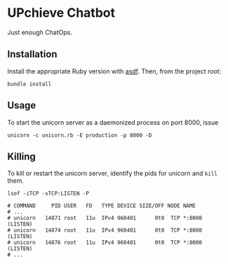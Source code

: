 UPchieve Chatbot
================

Just enough ChatOps.

Installation
------------

Install the appropriate Ruby version with [asdf][]. Then, from the project root:

```shell-script
bundle install
```

[asdf]: https://asdf-vm.com/

Usage
-----

To start the unicorn server as a daemonized process on port 8000, issue

```shell-script
unicorn -c unicorn.rb -E production -p 8000 -D
```

Killing
-------

To kill or restart the unicorn server, identify the pids for unicorn and `kill` them.

```shell-script
lsof -iTCP -sTCP:LISTEN -P

# COMMAND     PID USER   FD   TYPE DEVICE SIZE/OFF NODE NAME
# ...
# unicorn   14871 root   11u  IPv4 960401      0t0  TCP *:8000 (LISTEN)
# unicorn   14874 root   11u  IPv4 960401      0t0  TCP *:8000 (LISTEN)
# unicorn   14876 root   11u  IPv4 960401      0t0  TCP *:8000 (LISTEN)
# ...
```
